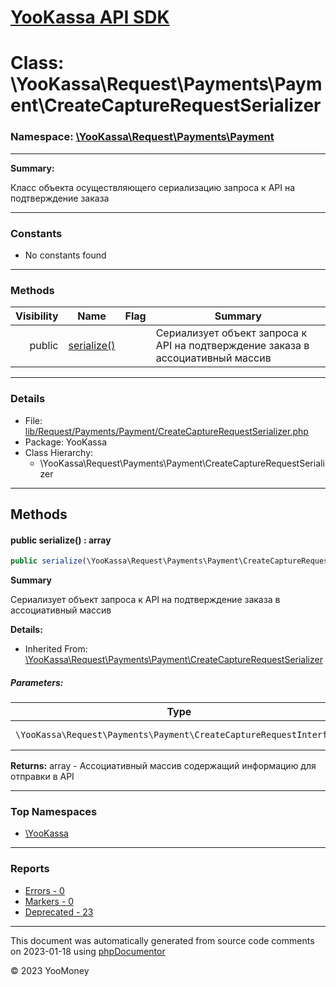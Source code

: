 # [YooKassa API SDK](../home.md)

# Class: \YooKassa\Request\Payments\Payment\CreateCaptureRequestSerializer
### Namespace: [\YooKassa\Request\Payments\Payment](../namespaces/yookassa-request-payments-payment.md)
---
**Summary:**

Класс объекта осуществляющего сериализацию запроса к API на подтверждение заказа


---
### Constants
* No constants found

---
### Methods
| Visibility | Name | Flag | Summary |
| ----------:| ---- | ---- | ------- |
| public | [serialize()](../classes/YooKassa-Request-Payments-Payment-CreateCaptureRequestSerializer.md#method_serialize) |  | Сериализует объект запроса к API на подтверждение заказа в ассоциативный массив |

---
### Details
* File: [lib/Request/Payments/Payment/CreateCaptureRequestSerializer.php](../../lib/Request/Payments/Payment/CreateCaptureRequestSerializer.php)
* Package: YooKassa
* Class Hierarchy:
  * \YooKassa\Request\Payments\Payment\CreateCaptureRequestSerializer

---
## Methods
<a name="method_serialize" class="anchor"></a>
#### public serialize() : array

```php
public serialize(\YooKassa\Request\Payments\Payment\CreateCaptureRequestInterface $request) : array
```

**Summary**

Сериализует объект запроса к API на подтверждение заказа в ассоциативный массив

**Details:**
* Inherited From: [\YooKassa\Request\Payments\Payment\CreateCaptureRequestSerializer](../classes/YooKassa-Request-Payments-Payment-CreateCaptureRequestSerializer.md)

##### Parameters:
| Type | Name | Description |
| ---- | ---- | ----------- |
| <code lang="php">\YooKassa\Request\Payments\Payment\CreateCaptureRequestInterface</code> | request  | Сериализуемый объект запроса |

**Returns:** array - Ассоциативный массив содержащий информацию для отправки в API



---

### Top Namespaces

* [\YooKassa](../namespaces/yookassa.md)

---

### Reports
* [Errors - 0](../reports/errors.md)
* [Markers - 0](../reports/markers.md)
* [Deprecated - 23](../reports/deprecated.md)

---

This document was automatically generated from source code comments on 2023-01-18 using [phpDocumentor](http://www.phpdoc.org/)

&copy; 2023 YooMoney
